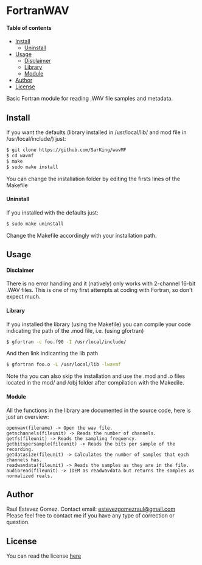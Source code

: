 # FortranWAV

#### Table of contents
- [Install](#install)  
    - [Uninstall](#uninstall) 
- [Usage](#usage)  
    - [Disclaimer](#disclaimer)  
    - [Library](#library)
    - [Module](#module)
- [Author](#author)  
- [License](#license)  

Basic Fortran module for reading .WAV file samples and metadata.

## Install
If you want the defaults (library installed in /usr/local/lib/ and mod file in /usr/local/include/) just:  
```bash
$ git clone https://github.com/SarKing/wavMF
$ cd wavmf
$ make
$ sudo make install
``` 
You can change the installation folder by editing the firsts lines of the Makefile  
#### Uninstall
If you installed with the defaults just:  
```bash
$ sudo make uninstall 
```
Change the Makefile accordingly with your installation path.  

## Usage
#### Disclaimer
There is no error handling and it (natively) only works with 2-channel 16-bit .WAV files. 
This is one of my first attempts at coding with Fortran, so don't expect much.

#### Library 
If you installed the library (using the Makefile) you can compile your code indicating the path of the .mod file, i.e. (using
gfortran)  

```bash
$ gfortran -c foo.f90 -I /usr/local/include/
```
And then link indicanting the lib path  

```bash
$ gfortran foo.o -L /usr/local/lib -lwavmf
```

Note tha you can also skip the installation and use the .mod and .o files located in the mod/ and /obj folder after compilation
with the Makedile.  

#### Module
All the functions in the library are documented in the source code, here is just an overview:

```
openwav(filename) -> Open the wav file.
getnchannels(fileunit) -> Reads the number of channels.
getfs(fileunit) -> Reads the sampling frequency.
getbitspersample(fileunit) -> Reads the bits per sample of the recording.
getdatasize(fileunit) -> Calculates the number of samples that each channels has.
readwavdata(fileunit) -> Reads the samples as they are in the file.
audioread(fileunit) -> IDEM as readwavdata but returns the samples as normalized reals.
```

## Author
Raul Estevez Gomez. Contact email: estevezgomezraul@gmail.com  
Please feel free to contact me if you have any type of correction or question. 

## License
You can read the license [here](LICENSE)

